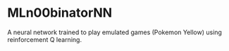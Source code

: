 # MLn00binatorNN
A neural network trained to play emulated games (Pokemon Yellow) using reinforcement Q learning.
